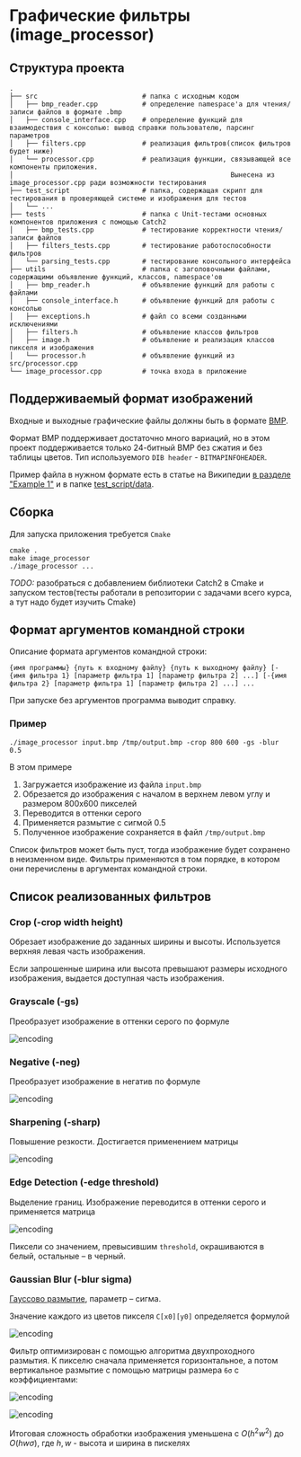# Графические фильтры (image_processor)

## Структура проекта

    .
    ├── src                          # папка с исходным кодом
    │   ├── bmp_reader.cpp           # определение namespace'а для чтения/записи файлов в формате .bmp
    │   ├── console_interface.cpp    # определение функций для взаимодествия с консолью: вывод справки пользователю, парсинг параметров
    │   ├── filters.cpp              # реализация фильтров(список фильтров будет ниже)
    │   └── processor.cpp            # реализация функции, связывающей все компоненты приложения. 
    │                                                      Вынесена из image_processor.cpp ради возможности тестирования
    ├── test_script                  # папка, содержащая скрипт для тестирования в проверяющей системе и изображения для тестов
    │   └── ...
    ├── tests                        # папка с Unit-тестами основных компонентов приложения с помощью Catch2
    │   ├── bmp_tests.cpp            # тестирование корректности чтения/записи файлов
    │   ├── filters_tests.cpp        # тестирование работоспособности фильтров
    │   └── parsing_tests.cpp        # тестирование консольного интерфейса
    ├── utils                        # папка с заголовочными файлами, содержащими объявление функций, классов, namespace'ов
    │   ├── bmp_reader.h             # объявление функций для работы с файлами
    │   ├── console_interface.h      # объявление функций для работы с консолью
    │   ├── exceptions.h             # файл со всеми созданными исключениями
    │   ├── filters.h                # объявление классов фильтров
    │   ├── image.h                  # объявление и реализация классов пикселя и изображения
    │   └── processor.h              # объявление функций из src/processor.cpp
    └── image_processor.cpp          # точка входа в приложение

## Поддерживаемый формат изображений

Входные и выходные графические файлы должны быть в формате [BMP](http://en.wikipedia.org/wiki/BMP_file_format).

Формат BMP поддерживает достаточно много вариаций, но в этом проект поддерживается только
24-битный BMP без сжатия и без таблицы цветов. Тип используемого `DIB header` - `BITMAPINFOHEADER`.

Пример файла в нужном формате есть в статье на Википедии [в разделе "Example 1"](https://en.wikipedia.org/wiki/BMP_file_format#Example_1)
и в папке [test_script/data](test_script/data).

## Сборка

Для запуска приложения требуется `Cmake`

```console
cmake .
make image_processor
./image_processor ...
```

_TODO:_ разобраться с добавлением библиотеки Catch2 в Cmake и запуском тестов(тесты работали в репозитории с задачами всего курса, а тут надо будет изучить Cmake)

## Формат аргументов командной строки

Описание формата аргументов командной строки:

`{имя программы} {путь к входному файлу} {путь к выходному файлу}
[-{имя фильтра 1} [параметр фильтра 1] [параметр фильтра 2] ...]
[-{имя фильтра 2} [параметр фильтра 1] [параметр фильтра 2] ...] ...`

При запуске без аргументов программа выводит справку.

### Пример
`./image_processor input.bmp /tmp/output.bmp -crop 800 600 -gs -blur 0.5`

В этом примере
1. Загружается изображение из файла `input.bmp`
2. Обрезается до изображения с началом в верхнем левом углу и размером 800х600 пикселей
3. Переводится в оттенки серого
4. Применяется размытие с сигмой 0.5
5. Полученное изображение сохраняется в файл `/tmp/output.bmp`

Список фильтров может быть пуст, тогда изображение будет сохранено в неизменном виде.
Фильтры применяются в том порядке, в котором они перечислены в аргументах командной строки.

## Список реализованных фильтров

### Crop (-crop width height)
Обрезает изображение до заданных ширины и высоты. Используется верхняя левая часть изображения.

Если запрошенные ширина или высота превышают размеры исходного изображения, выдается доступная часть изображения.

### Grayscale (-gs)
Преобразует изображение в оттенки серого по формуле

![encoding](https://latex.codecogs.com/svg.image?R'%20=%20G'%20=%20B'%20=0.299%20R%20&plus;%200%20.587%20G%20&plus;%200%20.%20114%20B)

### Negative (-neg)
Преобразует изображение в негатив по формуле

![encoding](https://latex.codecogs.com/svg.image?R'%20=%201%20-%20R,%20G'%20=%201%20-%20G,%20B'%20=%201%20-%20B)

### Sharpening (-sharp)
Повышение резкости. Достигается применением матрицы

![encoding](https://latex.codecogs.com/svg.image?%5Cbegin%7Bbmatrix%7D%20&%20-1%20&%20%20%5C%5C-1%20&%205%20&%20-1%20%5C%5C%20&%20-1%20&%20%20%5C%5C%5Cend%7Bbmatrix%7D)

### Edge Detection (-edge threshold)
Выделение границ. Изображение переводится в оттенки серого и применяется матрица

![encoding](https://latex.codecogs.com/svg.image?%5Cbegin%7Bbmatrix%7D%20&%20-1%20&%20%20%5C%5C-1%20&%204%20&%20-1%20%5C%5C%20&%20-1%20&%20%20%5C%5C%5Cend%7Bbmatrix%7D)

Пиксели со значением, превысившим `threshold`, окрашиваются в белый, остальные – в черный.

### Gaussian Blur (-blur sigma)
[Гауссово размытие](https://ru.wikipedia.org/wiki/Размытие_по_Гауссу),
параметр – сигма.

Значение каждого из цветов пикселя `C[x0][y0]` определяется формулой

![encoding](https://latex.codecogs.com/svg.image?C%5Bx_0%5D%5By_0%5D%20%3D%20%5Csum_%7Bx%3D0%2Cy%3D0%7D%5E%7Bwidth-1%2C%20height-1%7DC%5Bx%5D%5By%5D%5Cfrac%7B1%7D%7B2%5Cpi%5Csigma%5E2%7De%5E%7B-%5Cfrac%7B%5Cleft%7Cx_o-x%5Cright%7C%5E2%20%26plus%3B%20%5Cleft%7Cy_o-y%5Cright%7C%5E2%7D%7B2%5Csigma%5E2%7D%7D)

Фильтр оптимизирован с помощью алгоритма двухпроходного размытия. К пикселю сначала применяется горизонтальное, а потом вертикальное размытие с помощью матрицы размера `6σ` с коэффициентами:

![encoding](https://latex.codecogs.com/svg.image?C%5Bx_0%5D%20%3D%20%5Csum_%7Bx%3D0%7D%5E%7B6%5Csigma%7DC%5Bx%5D%5Cfrac%7B1%7D%7B%5Csqrt%7B2%5Cpi%5Csigma%5E2%7D%7De%5E%7B-%5Cfrac%7B%5Cleft%7Cx_o-x%5Cright%7C%5E2%20%7D%7B2%5Csigma%5E2%7D%7D)

![encoding](https://latex.codecogs.com/svg.image?C%5By_0%5D%20%3D%20%5Csum_%7By%3D0%7D%5E%7B6%5Csigma%7DC%5By%5D%5Cfrac%7B1%7D%7B%5Csqrt%7B2%5Cpi%5Csigma%5E2%7D%7De%5E%7B-%5Cfrac%7B%5Cleft%7Cy_o-y%5Cright%7C%5E2%20%7D%7B2%5Csigma%5E2%7D%7D)

Итоговая сложность обработки изображения уменьшена с $O(h^2 w^2)$ до $O(hw \sigma)$, где $h, w$ - высота и ширина в пискелях
